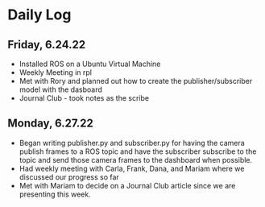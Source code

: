 # Daily Log

## Friday, 6.24.22
* Installed ROS on a Ubuntu Virtual Machine
* Weekly Meeting in rpl
* Met with Rory and planned out how to create the publisher/subscriber model with the dasboard
* Journal Club - took notes as the scribe

## Monday, 6.27.22
* Began writing publisher.py and subscriber.py for having the camera publish frames to a ROS topic and have the subscriber subscribe to the topic and send those camera frames to the dashboard when possible.
* Had weekly meeting with Carla, Frank, Dana, and Mariam where we discussed our progress so far
* Met with Mariam to decide on a Journal Club article since we are presenting this week.
